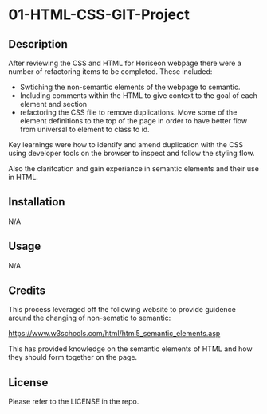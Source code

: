 # 01-HTML-CSS-GIT-Project

## Description

After reviewing the CSS and HTML for Horiseon webpage there were a number of refactoring items to be completed.
These included:

- Swtiching the non-semantic elements of the webpage to semantic.
- Including comments within the HTML to give context to the goal of each element and section
- refactoring the CSS file to remove duplications. Move some of the element definitions to the top of the page in order to have better flow from universal to element to class to id.

Key learnings were how to identify and amend duplication with the CSS using developer tools on the browser to inspect and follow the styling flow.

Also the clarifcation and gain experiance in semantic elements and their use in HTML.

## Installation

N/A

## Usage

N/A

## Credits

This process leveraged off the following website to provide guidence around the changing of non-sematic to semantic:

https://www.w3schools.com/html/html5_semantic_elements.asp 

This has provided knowledge on the semantic elements of HTML and how they should form together on the page.

## License
Please refer to the LICENSE in the repo.